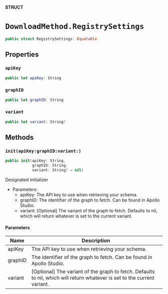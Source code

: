 **STRUCT**

# `DownloadMethod.RegistrySettings`

```swift
public struct RegistrySettings: Equatable
```

## Properties
### `apiKey`

```swift
public let apiKey: String
```

### `graphID`

```swift
public let graphID: String
```

### `variant`

```swift
public let variant: String?
```

## Methods
### `init(apiKey:graphID:variant:)`

```swift
public init(apiKey: String,
            graphID: String,
            variant: String? = nil)
```

Designated initializer

- Parameters:
  - apiKey: The API key to use when retrieving your schema.
  - graphID: The identifier of the graph to fetch. Can be found in Apollo Studio.
  - variant: [Optional] The variant of the graph to fetch. Defaults to nil, which will return whatever is set to the current variant.

#### Parameters

| Name | Description |
| ---- | ----------- |
| apiKey | The API key to use when retrieving your schema. |
| graphID | The identifier of the graph to fetch. Can be found in Apollo Studio. |
| variant | [Optional] The variant of the graph to fetch. Defaults to nil, which will return whatever is set to the current variant. |